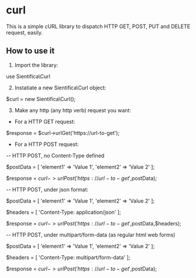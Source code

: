 # curl
This is a simple cURL library to dispatch HTTP GET, POST, PUT and DELETE request, easily. 

## How to use it

1. Import the library:

use Sientifica\Curl

2. Instatiate a new Sientifica\Curl object:

$curl = new Sientifica\Curl();

3. Make any http (any http verb) request you want:

- For a HTTP GET request:

$response = $curl->urlGet('https://url-to-get');


- For a HTTP POST request:

-- HTTP POST, no Content-Type defined 

$postData = [
	'element1' => 'Value 1', 
	'element2' => 'Value 2' 
];

$response = $curl->urlPost('https://url-to-get',$postData);

-- HTTP POST, under json format:

$postData = [
	'element1' => 'Value 1', 
	'element2' => 'Value 2' 
];

$headers = [
	'Content-Type: application/json'
];

$response = $curl->urlPost('https://url-to-get',$postData,$headers);

-- HTTP POST, under multipart/form-data (as regular html web forms)

$postData = [
	'element1' => 'Value 1', 
	'element2' => 'Value 2' 
];

$headers = [
	'Content-Type: multipart/form-data'
];

$response = $curl->urlPost('https://url-to-get',$postData);

